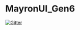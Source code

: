 # MayronUI_Gen6

[![Gitter](https://badges.gitter.im/MayronUI_Gen6/Lobby.svg)](https://gitter.im/MayronUI_Gen6/Lobby?utm_source=badge&utm_medium=badge&utm_campaign=pr-badge&utm_content=badge)